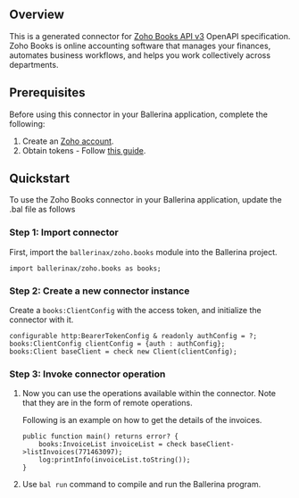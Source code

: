 ## Overview
This is a generated connector for [Zoho Books API v3](https://www.zoho.com/books/api/v3/) OpenAPI specification.
Zoho Books is online accounting software that manages your finances, automates business workflows, and helps you work collectively across departments.

## Prerequisites
Before using this connector in your Ballerina application, complete the following:
1. Create an [Zoho account](https://www.zoho.com/books/signup/). 
2. Obtain tokens - Follow [this guide](https://www.zoho.com/books/api/v3/#oauth).

## Quickstart

To use the Zoho Books connector in your Ballerina application, update the .bal file as follows

### Step 1: Import connector
First, import the `ballerinax/zoho.books` module into the Ballerina project.
```ballerina
import ballerinax/zoho.books as books;
```

### Step 2: Create a new connector instance
Create a `books:ClientConfig` with the access token, and initialize the connector with it.
```ballerina
configurable http:BearerTokenConfig & readonly authConfig = ?;
books:ClientConfig clientConfig = {auth : authConfig};
books:Client baseClient = check new Client(clientConfig);
```

### Step 3: Invoke connector operation
1. Now you can use the operations available within the connector. Note that they are in the form of remote operations.

    Following is an example on how to get the details of the invoices.

    ```ballerina
    public function main() returns error? {
        books:InvoiceList invoiceList = check baseClient->listInvoices(771463097);
        log:printInfo(invoiceList.toString());
    }
    ``` 

2. Use `bal run` command to compile and run the Ballerina program.
